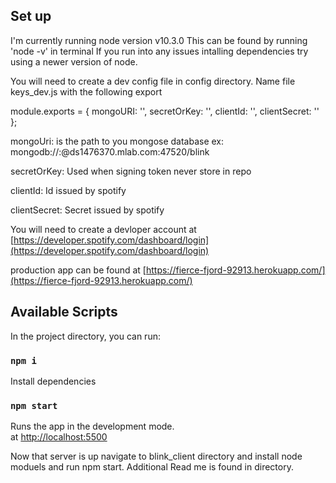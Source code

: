 ## Set up

I'm currently running node version v10.3.0
This can be found by running 'node -v' in terminal
If you run into any issues intalling dependencies
try using a newer version of node.

You will need to create a dev config file in
config directory. Name file keys_dev.js with the following
export

module.exports = {
mongoURI: '',
secretOrKey: '',
clientId: '',
clientSecret: ''
};

mongoUri: is the path to you mongose database
ex: mongodb://<dbuser>:<dbpassword>@ds1476370.mlab.com:47520/blink

secretOrKey: Used when signing token never store in repo

clientId: Id issued by spotify

clientSecret: Secret issued by spotify

You will need to create a devloper account
at [https://developer.spotify.com/dashboard/login](https://developer.spotify.com/dashboard/login)

production app can be found at [https://fierce-fjord-92913.herokuapp.com/](https://fierce-fjord-92913.herokuapp.com/)

## Available Scripts

In the project directory, you can run:

### `npm i`

Install dependencies

### `npm start`

Runs the app in the development mode.<br>
at [http://localhost:5500](http://localhost:5500)

Now that server is up navigate to blink_client directory and
install node moduels and run npm start. Additional Read me
is found in directory.
